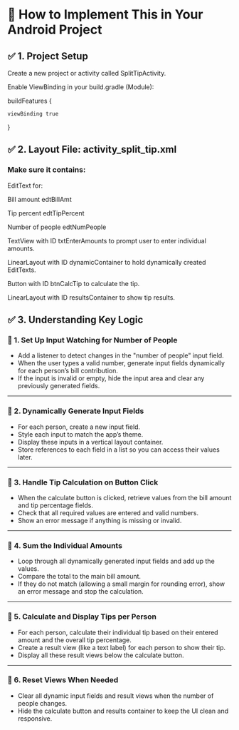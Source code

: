 # 🔧 How to Implement This in Your Android Project

## ✅ 1. Project Setup

Create a new project or activity called SplitTipActivity.

Enable ViewBinding in your build.gradle (Module):


buildFeatures {

    viewBinding true
    
}

## ✅ 2. Layout File: activity_split_tip.xml

### Make sure it contains:

EditText for:

Bill amount edtBillAmt

Tip percent edtTipPercent

Number of people edtNumPeople

TextView with ID txtEnterAmounts to prompt user to enter individual amounts.

LinearLayout with ID dynamicContainer to hold dynamically created EditTexts.

Button with ID btnCalcTip to calculate the tip.

LinearLayout with ID resultsContainer to show tip results.

## ✅ 3. Understanding Key Logic 


### 🧩 1. Set Up Input Watching for Number of People

- Add a listener to detect changes in the "number of people" input field.
- When the user types a valid number, generate input fields dynamically for each person’s bill contribution.
- If the input is invalid or empty, hide the input area and clear any previously generated fields.

---

### 🧩 2. Dynamically Generate Input Fields

- For each person, create a new input field.
- Style each input to match the app’s theme.
- Display these inputs in a vertical layout container.
- Store references to each field in a list so you can access their values later.

---

### 🧩 3. Handle Tip Calculation on Button Click

- When the calculate button is clicked, retrieve values from the bill amount and tip percentage fields.
- Check that all required values are entered and valid numbers.
- Show an error message if anything is missing or invalid.

---

### 🧩 4. Sum the Individual Amounts

- Loop through all dynamically generated input fields and add up the values.
- Compare the total to the main bill amount.
- If they do not match (allowing a small margin for rounding error), show an error message and stop the calculation.

---

### 🧩 5. Calculate and Display Tips per Person

- For each person, calculate their individual tip based on their entered amount and the overall tip percentage.
- Create a result view (like a text label) for each person to show their tip.
- Display all these result views below the calculate button.

---

### 🧩 6. Reset Views When Needed

- Clear all dynamic input fields and result views when the number of people changes.
- Hide the calculate button and results container to keep the UI clean and responsive.






